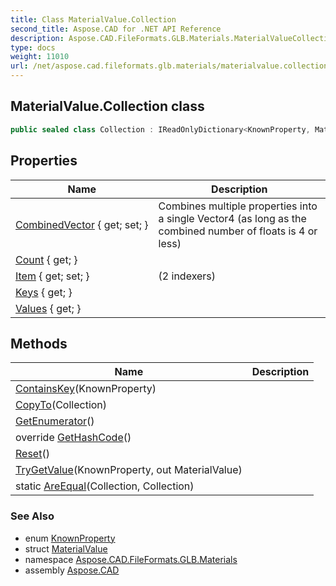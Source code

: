 ```yaml
---
title: Class MaterialValue.Collection
second_title: Aspose.CAD for .NET API Reference
description: Aspose.CAD.FileFormats.GLB.Materials.MaterialValueCollection class. 
type: docs
weight: 11010
url: /net/aspose.cad.fileformats.glb.materials/materialvalue.collection/
---
```

## MaterialValue.Collection class

```csharp
public sealed class Collection : IReadOnlyDictionary<KnownProperty, MaterialValue>
```

## Properties

| Name | Description |
| --- | --- |
| [CombinedVector](../../aspose.cad.fileformats.glb.materials/materialvalue.collection/combinedvector) { get; set; } | Combines multiple properties into a single Vector4 (as long as the combined number of floats is 4 or less) |
| [Count](../../aspose.cad.fileformats.glb.materials/materialvalue.collection/count) { get; } |  |
| [Item](../../aspose.cad.fileformats.glb.materials/materialvalue.collection/item) { get; set; } |  (2 indexers) |
| [Keys](../../aspose.cad.fileformats.glb.materials/materialvalue.collection/keys) { get; } |  |
| [Values](../../aspose.cad.fileformats.glb.materials/materialvalue.collection/values) { get; } |  |

## Methods

| Name | Description |
| --- | --- |
| [ContainsKey](../../aspose.cad.fileformats.glb.materials/materialvalue.collection/containskey)(KnownProperty) |  |
| [CopyTo](../../aspose.cad.fileformats.glb.materials/materialvalue.collection/copyto)(Collection) |  |
| [GetEnumerator](../../aspose.cad.fileformats.glb.materials/materialvalue.collection/getenumerator)() |  |
| override [GetHashCode](../../aspose.cad.fileformats.glb.materials/materialvalue.collection/gethashcode)() |  |
| [Reset](../../aspose.cad.fileformats.glb.materials/materialvalue.collection/reset)() |  |
| [TryGetValue](../../aspose.cad.fileformats.glb.materials/materialvalue.collection/trygetvalue)(KnownProperty, out MaterialValue) |  |
| static [AreEqual](../../aspose.cad.fileformats.glb.materials/materialvalue.collection/areequal)(Collection, Collection) |  |

### See Also

* enum [KnownProperty](../knownproperty/)
* struct [MaterialValue](../materialvalue/)
* namespace [Aspose.CAD.FileFormats.GLB.Materials](../../aspose.cad.fileformats.glb.materials/)
* assembly [Aspose.CAD](../../)


